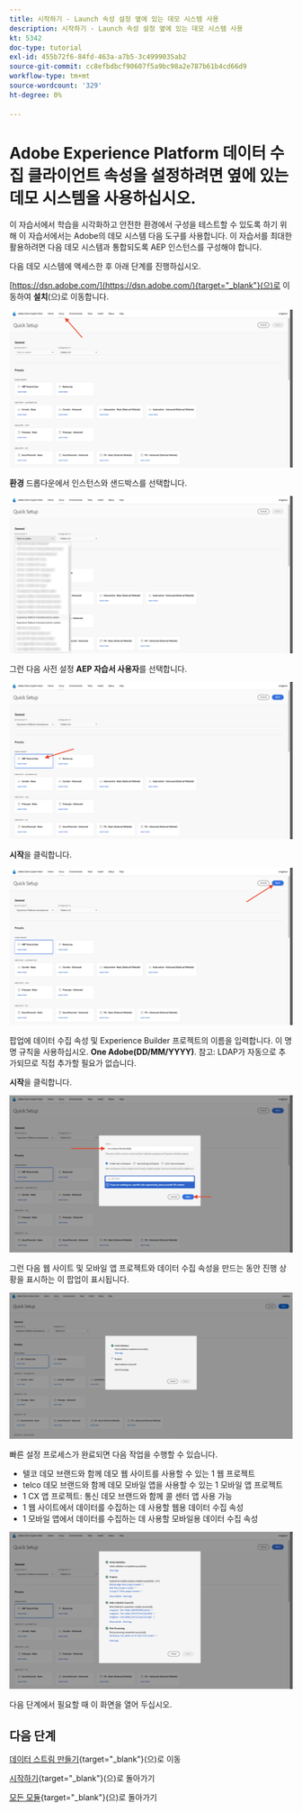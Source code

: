 ```yaml
---
title: 시작하기 - Launch 속성 설정 옆에 있는 데모 시스템 사용
description: 시작하기 - Launch 속성 설정 옆에 있는 데모 시스템 사용
kt: 5342
doc-type: tutorial
exl-id: 455b72f6-84fd-463a-a7b5-3c4999035ab2
source-git-commit: cc8efbdbcf90607f5a9bc98a2e787b61b4cd66d9
workflow-type: tm+mt
source-wordcount: '329'
ht-degree: 0%

---
```


# Adobe Experience Platform 데이터 수집 클라이언트 속성을 설정하려면 옆에 있는 데모 시스템을 사용하십시오.

이 자습서에서 학습을 시각화하고 안전한 환경에서 구성을 테스트할 수 있도록 하기 위해 이 자습서에서는 Adobe의 데모 시스템 다음 도구를 사용합니다. 이 자습서를 최대한 활용하려면 다음 데모 시스템과 통합되도록 AEP 인스턴스를 구성해야 합니다.

다음 데모 시스템에 액세스한 후 아래 단계를 진행하십시오.

[https://dsn.adobe.com/](https://dsn.adobe.com/){target="_blank"}(으)로 이동하여 **설치**(으)로 이동합니다.

![DSN](./images/dsnsetup.png)

**환경** 드롭다운에서 인스턴스와 샌드박스를 선택합니다.

![DSN](./images/dsnh1.png)

그런 다음 사전 설정 **AEP 자습서 사용자**&#x200B;를 선택합니다.

![DSN](./images/dsnhome.png)

**시작**&#x200B;을 클릭합니다.

![DSN](./images/dsn2.png)

팝업에 데이터 수집 속성 및 Experience Builder 프로젝트의 이름을 입력합니다. 이 명명 규칙을 사용하십시오. **One Adobe(DD/MM/YYYY)**. 참고: LDAP가 자동으로 추가되므로 직접 추가할 필요가 없습니다.

**시작**&#x200B;을 클릭합니다.

![DSN](./images/dsn3.png)

그런 다음 웹 사이트 및 모바일 앱 프로젝트와 데이터 수집 속성을 만드는 동안 진행 상황을 표시하는 이 팝업이 표시됩니다.

![DSN](./images/dsn4.png)

빠른 설정 프로세스가 완료되면 다음 작업을 수행할 수 있습니다.

- 텔코 데모 브랜드와 함께 데모 웹 사이트를 사용할 수 있는 1 웹 프로젝트
- telco 데모 브랜드와 함께 데모 모바일 앱을 사용할 수 있는 1 모바일 앱 프로젝트
- 1 CX 앱 프로젝트: 통신 데모 브랜드와 함께 콜 센터 앱 사용 가능
- 1 웹 사이트에서 데이터를 수집하는 데 사용할 웹용 데이터 수집 속성
- 1 모바일 앱에서 데이터를 수집하는 데 사용할 모바일용 데이터 수집 속성

![DSN](./images/dsn5.png)

다음 단계에서 필요할 때 이 화면을 열어 두십시오.

## 다음 단계

[데이터 스트림 만들기](./ex3.md){target="_blank"}(으)로 이동

[시작하기](./getting-started.md){target="_blank"}(으)로 돌아가기

[모든 모듈](./../../../overview.md){target="_blank"}(으)로 돌아가기